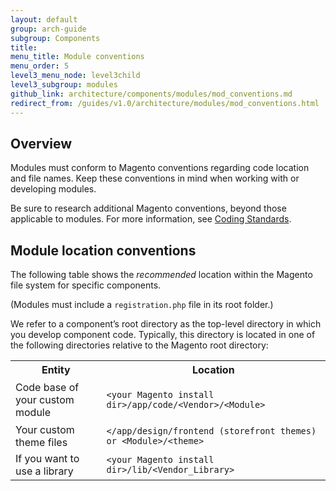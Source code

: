 ```yaml
---
layout: default
group: arch-guide
subgroup: Components
title: 
menu_title: Module conventions
menu_order: 5
level3_menu_node: level3child
level3_subgroup: modules
github_link: architecture/components/modules/mod_conventions.md
redirect_from: /guides/v1.0/architecture/modules/mod_conventions.html
---
```


<h2 id="m2arch-module-conventions-overview"> Overview</h2>


Modules must conform to Magento conventions regarding code location and file names. Keep these conventions in mind when working with or developing modules. 

Be sure to research additional Magento conventions, beyond those applicable to modules. For  more information, see <a href="{{ site.gdeurl }}coding-standards/bk-coding-standards.html">Coding Standards</a>.

<h2 id="m2arch-module-conventions-location"> Module location conventions</h2>

The following table shows the *recommended* location within the Magento file system for specific components.

(Modules must include a `registration.php` file in its root folder.) 

We refer to a component’s root directory as the top-level directory in which you develop component code. Typically, this directory is located in one of the following directories relative to the Magento root directory:

<table>
	<tbody>
		<tr>
			<th>Entity</th>
			<th>Location</th>
		</tr>
		<tr>
			<td>Code base of your custom module</td>
			<td><p><code>&lt;your Magento install dir>/app/code/&lt;Vendor&gt;/&lt;Module&gt;</code></p></td>
		</tr>
		<tr>
			<td colspan="1">Your custom theme files</td>
			<td colspan="1"><code>&lt;<your Magento install dir>/app/design/frontend (storefront themes) or &lt;Module&gt;/&lt;theme&gt;</code></td>
		</tr>
		<tr><td colspan="1">If you want to use a library</td>
			<td colspan="1"><code>&lt;your Magento install dir>/lib/&lt;Vendor_Library&gt;</code></td>
		</tr>
	</tbody>
</table>



